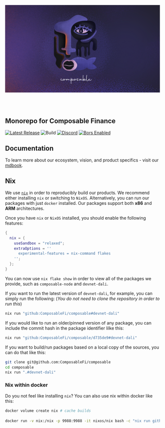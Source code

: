 
<br />
<br />

<p align="center">
  <img alt="Composable Finance" title="Composable Finance" src="banner.png">
</p>

<br />
<br />

## Monorepo for Composable Finance

[![Latest Release](https://img.shields.io/github/v/tag/composablefi/composable)][latest-url]
![Build][build-badge]
[![Discord][discord-badge]][discord-url]
[![Bors Enabled][bors-badge]][bors-url]

[latest-url]: https://github.com/composablefi/composable/tags

[build-badge]: https://github.com/composablefi/composable/actions/workflows/check.yml/badge.svg

[discord-badge]: https://img.shields.io/badge/Discord-gray?logo=discord
[discord-url]: https://discord.gg/pFZn2GCn65

[bors-badge]: https://bors.tech/images/badge_small.svg
[bors-url]: https://app.bors.tech/repositories/45659

## Documentation

To learn more about our ecosystem, vision, and product specifics - visit our 
[mdbook](https://docs.composable.finance).


## Nix

We use [`nix`](https://nixos.org/) in order to reproducibly build our products. We recommend either installing `nix` or switching to `NixOS`. Alternatively, you can run our packages with just `docker` installed.
Our packages support both **x86** and **ARM** architectures.

Once you have `nix` or `NixOS` installed, you should enable the following features:
```nix
{
  nix = {
    useSandbox = "relaxed";
    extraOptions = ''
      experimental-features = nix-command flakes
    '';
  };
}
```

You can now use `nix flake show` in order to view all of the packages we provide, such as `composable-node` and `devnet-dali`.

If you want to run the latest version of  `devnet-dali`, for example, you can simply run the following:
(_You do not need to clone the repository in order to run this_)

```bash
nix run "github:ComposableFi/composable#devnet-dali"
```

If you would like to run an older/pinned version of any package, you can include the commit hash in the package identifier lilke this:

```bash
nix run "github:ComposableFi/composable/d735de9#devnet-dali"
```

If you want to build/run packages based on a local copy of the sources, you can do that like this:


```bash
git clone git@github.com:ComposableFi/composable
cd composable
nix run ".#devnet-dali"
```

### Nix within docker

Do you not feel like installing `nix`? You can also use nix within docker like this:

```bash
docker volume create nix # cache builds

docker run -v nix:/nix -p 9988:9988 -it nixos/nix bash -c "nix run github:ComposableFi/composable#devnet-dali --extra-experimental-features nix-command --extra-experimental-features flakes"
```


